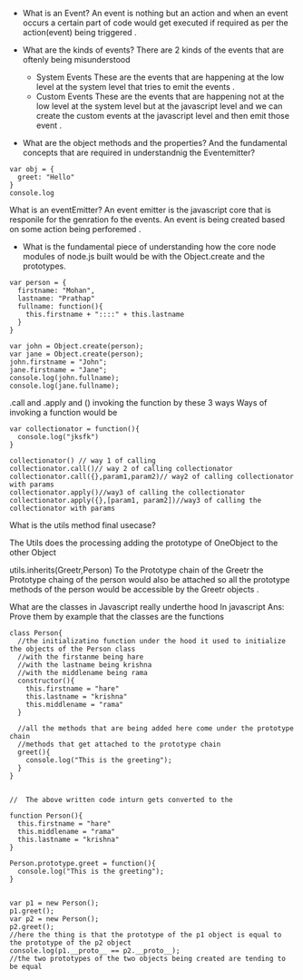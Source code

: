 * What is an Event?
  An event is nothing but an action and when an event occurs a certain part of code would get executed if required as per the action(event) being triggered .

* What are the kinds of events?
  There are 2 kinds of the events that are oftenly being misunderstood
  - System Events
     These are the events that are happening at the low level at the system level that tries to emit the events .
  - Custom Events
     These are the events that are happening not at the low level at the system level but at the javascript level and we can create the custom events at the javascript level and then emit those event .
* What are the object methods and the properties? And the fundamental concepts that are required in understandnig the Eventemitter?
```
var obj = {
  greet: "Hello"  
}
console.log
```
What is an eventEmitter?
  An event emitter is the javascript core that is responile for the genration fo the events. 
  An event is being created based on some action being perforemed .


* What is the fundamental piece of understanding how the core node modules of node.js built would be with the Object.create and the prototypes.


```
var person = {
  firstname: "Mohan",
  lastname: "Prathap"
  fullname: function(){
    this.firstname + "::::" + this.lastname 
  }
}

var john = Object.create(person);
var jane = Object.create(person);
john.firstname = "John";
jane.firstname = "Jane";
console.log(john.fullname);
console.log(jane.fullname);
```


.call and .apply and () invoking the function by these 3 ways
Ways of invoking a function would be 
```
var collectionator = function(){
  console.log("jksfk")
}

collectionator() // way 1 of calling
collectionator.call()// way 2 of calling collectionator
collectionator.call({},param1,param2)// way2 of calling collectionator with params
collectionator.apply()//way3 of calling the collectionator
collectionator.apply({},[param1, param2])//way3 of calling the collectionator with params
```

What is the utils method final usecase?

The Utils does the processing adding the prototype of OneObject to the other Object

utils.inherits(Greetr,Person)
To the Prototype chain of the Greetr the Prototype chaing of the person would also be attached so all the prototype methods of the person would be accessible by the Greetr objects .




What are the classes in Javascript really underthe hood
In javascript 
Ans: Prove them by example that the classes are the functions 
```
class Person{
  //the initializatino function under the hood it used to initialize the objects of the Person class
  //with the firstanme being hare 
  //with the lastname being krishna
  //with the middlename being rama
  constructor(){
    this.firstname = "hare"
    this.lastname = "krishna"
    this.middlename = "rama"
  }
   
  //all the methods that are being added here come under the prototype chain
  //methods that get attached to the prototype chain
  greet(){
    console.log("This is the greeting");
  }
}


//  The above written code inturn gets converted to the 

function Person(){
  this.firstname = "hare"
  this.middlename = "rama"
  this.lastname = "krishna" 
}

Person.prototype.greet = function(){
  console.log("This is the greeting");
}


var p1 = new Person();
p1.greet();
var p2 = new Person();
p2.greet();
//here the thing is that the prototype of the p1 object is equal to the prototype of the p2 object
console.log(p1.__proto__ == p2.__proto__);
//the two prototypes of the two objects being created are tending to be equal

```